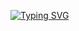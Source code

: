 [![Typing SVG](https://readme-typing-svg.demolab.com?font=Fira+Code&weight=600&size=30&duration=2000&pause=1000&width=435&lines=%F0%9F%A4%96+Deep-Learning)](https://git.io/typing-svg)